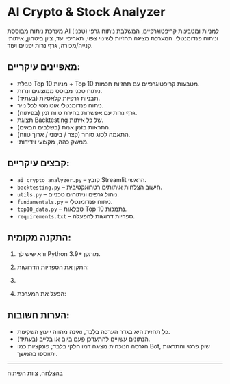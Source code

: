 # AI Crypto & Stock Analyzer

מערכת ניתוח מבוססת AI למניות ומטבעות קריפטוגרפיים, המשלבת ניתוח גרפי (טכני) וניתוח פנדומנטלי. המערכת מציגה תחזיות לשינוי צפוי, תאריכי יעד, ציון ביטחון, איתותי קנייה/מכירה, גרף נרות יפניים ועוד.

## מאפיינים עיקריים:

- טבלת Top 10 מניות + Top 10 מטבעות קריפטוגרפיים עם תחזיות חכמות.
- ניתוח טכני מבוסס ממוצעים ונרות.
- תבניות גרפיות קלאסיות (בעתיד).
- ניתוח פנדומנטלי אוטומטי לכל נייר.
- גרף נרות עם אפשרות בחירת טווח זמן (בפיתוח).
- תצוגת Backtesting של כל איתות.
- התראות בזמן אמת (בשלבים הבאים).
- התאמה לסוג סוחר (קצר / בינוני / ארוך טווח).
- ממשק כהה, מקצועי וידידותי.

## קבצים עיקריים:

- `ai_crypto_analyzer.py` – קובץ Streamlit הראשי.
- `backtesting.py` – חישוב הצלחות איתותים רטרואקטיבית.
- `utils.py` – ניהול גרפים וניתוחים טכניים.
- `fundamentals.py` – ניתוח פנדומנטלי.
- `top10_data.py` – טבלאות Top 10 נתמכות.
- `requirements.txt` – ספריות דרושות להפעלה.

## התקנה מקומית:

1. ודא שיש לך Python 3.9+ מותקן.
2. התקן את הספריות הדרושות:

3. 
3. הפעל את המערכת:

## הערות חשובות:
- כל תחזית היא בגדר הערכה בלבד, ואינה מהווה ייעוץ השקעות.
- הנתונים עשויים להתעדכן פעם ביום או בלייב (בעתיד).
- הגרסה הנוכחית מציגה דמו חלקי בלבד; פונקציות כמו Bot, שוק פרטי והתראות יתווספו בהמשך.

---

בהצלחה,
צוות הפיתוח



